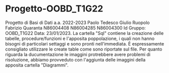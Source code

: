 # Progetto-OOBD_T1G22
Progetto di Basi di Dati a.a. 2022-2023 Paolo Tedesco Giulio Ruopolo Fabrizio Quaranta N86004408 N86004285 N86004300 Id Gruppo: OOBD_T1G22 Data: 23/01/2023.
La cartella "Sql" contiene la creazione delle tabelle, procedure/funzioni e l'apposita poppolazione, i quali non hanno bisogni di particolari settaggi e sono pronti 
nell'immediata. È espressamente consigliato utilizzare le create table come sono riportate sul file.
Per quanto riguarda la ducumentazione le imaggini protrebbere avere problemi di risoluzione, abbiamo provveduto con l'aggiunta delle imaggini della apposita cartella 
"Diagrammi".
